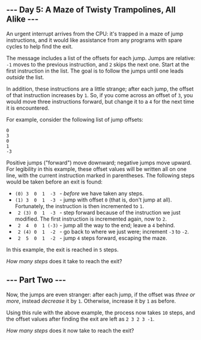 ## \-\-\- Day 5: A Maze of Twisty Trampolines, All Alike ---

An urgent interrupt arrives from the CPU: it's trapped in a maze of jump instructions, and it would like assistance from any programs with spare cycles to help find the exit.

The message includes a list of the offsets for each jump. Jumps are relative: `-1` moves to the previous instruction, and `2` skips the next one. Start at the first instruction in the list. The goal is to follow the jumps until one leads _outside_ the list.

In addition, these instructions are a little strange; after each jump, the offset of that instruction increases by `1`. So, if you come across an offset of `3`, you would move three instructions forward, but change it to a `4` for the next time it is encountered.

For example, consider the following list of jump offsets:

```
0
3
0
1
-3

```

Positive jumps ("forward") move downward; negative jumps move upward. For legibility in this example, these offset values will be written all on one line, with the current instruction marked in parentheses. The following steps would be taken before an exit is found:

- `(0) 3  0  1  -3 ` \- _before_ we have taken any steps.
- `(1) 3  0  1  -3 ` \- jump with offset `0` (that is, don't jump at all). Fortunately, the instruction is then incremented to `1`.
- ` 2 (3) 0  1  -3 ` \- step forward because of the instruction we just modified. The first instruction is incremented again, now to `2`.
- ` 2  4  0  1 (-3)` \- jump all the way to the end; leave a `4` behind.
- ` 2 (4) 0  1  -2 ` \- go back to where we just were; increment `-3` to `-2`.
- ` 2  5  0  1  -2 ` \- jump `4` steps forward, escaping the maze.

In this example, the exit is reached in `5` steps.

_How many steps_ does it take to reach the exit?

## \-\-\- Part Two ---

Now, the jumps are even stranger: after each jump, if the offset was _three or more_, instead _decrease_ it by `1`. Otherwise, increase it by `1` as before.

Using this rule with the above example, the process now takes `10` steps, and the offset values after finding the exit are left as `2 3 2 3 -1`.

_How many steps_ does it now take to reach the exit?
